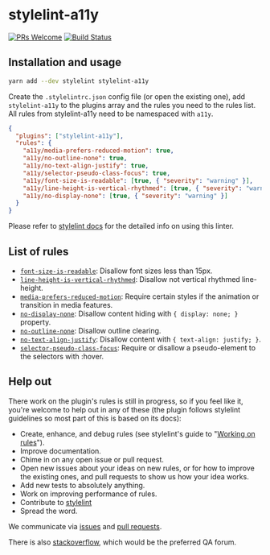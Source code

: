 # stylelint-a11y

[![PRs Welcome](https://img.shields.io/badge/PRs-welcome-brightgreen.svg)](https://egghead.io/courses/how-to-contribute-to-an-open-source-project-on-github)
[![Build Status](https://travis-ci.org/YozhikM/stylelint-a11y.svg?branch=master)](https://travis-ci.org/YozhikM/stylelint-a11y)

## Installation and usage

```bash
yarn add --dev stylelint stylelint-a11y
```

Create the `.stylelintrc.json` config file (or open the existing one), add `stylelint-a11y` to the plugins array and the rules you need to the rules list. All rules from stylelint-a11y need to be namespaced with `a11y`.

```json
{
  "plugins": ["stylelint-a11y"],
  "rules": {
    "a11y/media-prefers-reduced-motion": true,
    "a11y/no-outline-none": true,
    "a11y/no-text-align-justify": true,
    "a11y/selector-pseudo-class-focus": true,
    "a11y/font-size-is-readable": [true, { "severity": "warning" }],
    "a11y/line-height-is-vertical-rhythmed": [true, { "severity": "warning" }],
    "a11y/no-display-none": [true, { "severity": "warning" }]
  }
}
```

Please refer to [stylelint docs](http://stylelint.io/user-guide/) for the detailed info on using this linter.

## List of rules

- [`font-size-is-readable`](./src/rules/font-size-is-readable/README.md): Disallow font sizes less than 15px.
- [`line-height-is-vertical-rhythmed`](./src/rules/line-height-is-vertical-rhythmed/README.md): Disallow not vertical rhythmed line-height.
- [`media-prefers-reduced-motion`](./src/rules/media-prefers-reduced-motion/README.md): Require certain styles if the animation or transition in media features.
- [`no-display-none`](./src/rules/no-display-none/README.md): Disallow content hiding with `{ display: none; }` property.
- [`no-outline-none`](./src/rules/no-outline-none/README.md): Disallow outline clearing.
- [`no-text-align-justify`]('./src/rules/no-text-align-justify/README.md): Disallow content with `{ text-align: justify; }`.
- [`selector-pseudo-class-focus`](./src/rules/selector-pseudo-class-focus/README.md): Require or disallow a pseudo-element to the selectors with :hover.

## Help out

There work on the plugin's rules is still in progress, so if you feel like it, you're welcome to help out in any of these (the plugin follows stylelint guidelines so most part of this is based on its docs):

- Create, enhance, and debug rules (see stylelint's guide to "[Working on rules](https://github.com/stylelint/stylelint/blob/master/docs/developer-guide/rules.md)").
- Improve documentation.
- Chime in on any open issue or pull request.
- Open new issues about your ideas on new rules, or for how to improve the existing ones, and pull requests to show us how your idea works.
- Add new tests to absolutely anything.
- Work on improving performance of rules.
- Contribute to [stylelint](https://github.com/stylelint/stylelint)
- Spread the word.

We communicate via [issues](https://github.com/YozhikM/stylelint-a11y/issues) and [pull requests](https://github.com/YozhikM/stylelint-a11y/pulls).

There is also [stackoverflow](http://stackoverflow.com/questions/tagged/stylelint), which would be the preferred QA forum.
